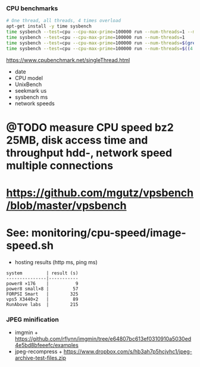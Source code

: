 ### CPU benchmarks

```bash
# One thread, all threads, 4 times overload
apt-get install -y time sysbench
time sysbench --test=cpu --cpu-max-prime=100000 run --num-threads=1 --max-requests=1000
time sysbench --test=cpu --cpu-max-prime=100000 run --num-threads=1
time sysbench --test=cpu --cpu-max-prime=100000 run --num-threads=$(grep -c "^processor" /proc/cpuinfo)
time sysbench --test=cpu --cpu-max-prime=100000 run --num-threads=$((4 * $(grep -c "^processor" /proc/cpuinfo)))
```

https://www.cpubenchmark.net/singleThread.html
- date
- CPU model
- UnixBench
- seekmark us
- sysbench ms
- network speeds

# @TODO measure CPU speed bz2 25MB, disk access time and throughput hdd-, network speed multiple connections
# https://github.com/mgutz/vpsbench/blob/master/vpsbench
# See: monitoring/cpu-speed/image-speed.sh

- hosting results (http ms, ping ms)

```
system         | result (s)
---------------|-----------
power8 ×176    |          9
power8 small×8 |         57
FORPSI Smart   |        325
vps5 X3440×2   |         89
RunAbove labs  |        215
```


### JPEG minification

- imgmin + https://github.com/rflynn/imgmin/tree/e64807bc613ef0310910a5030ed4e5bd8bfeeefc/examples
- jpeg-recompress + https://www.dropbox.com/s/hb3ah7p5hcjvhc1/jpeg-archive-test-files.zip
